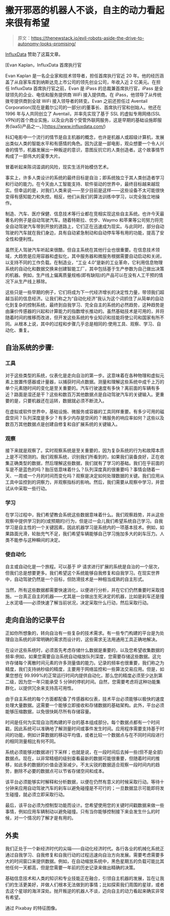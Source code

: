# 撇开邪恶的机器人不谈，自主的动力看起来很有希望

> 原文：<https://thenewstack.io/evil-robots-aside-the-drive-to-autonomy-looks-promising/>

[InfluxData](https://www.influxdata.com/) 赞助了这篇文章。

 [Evan Kaplan，InfluxData 首席执行官

Evan Kaplan 是一名企业家和技术领导者，担任首席执行官近 20 年。他的经历涵盖了从自家车库到纳斯达克上市公司的领先创业公司，年收入近 2 亿美元。在担任 InfluxData 首席执行官之前，Evan 是 iPass 的总裁兼首席执行官，iPass 是全球领先的企业、电信和服务提供商 WiFi 接入提供商。在 iPass，他领导了从传统拨号提供商到全球 WiFi 接入领导者的转变。Evan 之前还担任过 Aventail Corporation(现在是戴尔公司的一部分)的董事长、首席执行官和创始人。他还在 1996 年与人共同创立了 Aventail，并率先实现了基于 SSL 的虚拟专用网络(SSL VPN)的首个商业实施，以及业内首个受管外联网服务，这是早期的基础设施即服务(IaaS)产品之一。](https://www.influxdata.com/) 

科幻电影中一个流行的情节是自主机器的概念，也许是机器人或超级计算机，发展出类似人类的智能水平和有感情的角色。因为这是一部电影，观众想要一个令人兴奋的情节，机器发展出一种叛逆的意识，意图反抗它的人类创造者。这个故事情节构成了一部伟大的夏季大片。

冒着听起来陈词滥调的风险，现实生活开始模仿艺术。

事实上，许多人类设计的系统的最终目标是自治；即系统独立于其人类创造者学习和行动的能力。在今天由人工智能支持、软件驱动的世界中，最终目标越来越现实。但幸运的是，对我们人类来说——至少目前是这样——这些设备不太可能很快变得有感知能力和失控。相反，他们从我们的算法训练中学习，以完全独立地操作。

制造、汽车、医疗保健、信息技术等行业都在竞相实现这些自主系统。也许今天最著名的例子是自动驾驶汽车。随着特斯拉、优步、Waymo 和苹果等公司努力将完全自动驾驶汽车带到开放的道路上，它们正在迅速成为现实。与此同时，部分自动驾驶的汽车就在我们身边，具有自动紧急制动和自动停车等有用的功能，提高了安全性和便利性。

虽然无人驾驶汽车听起来很酷，但自主系统在其他行业也很重要。在信息技术领域，大趋势是应用容器和虚拟化，其中服务器和微服务根据需要自动启动和关闭，以支持不同的工作负载。在制造业，“工业 4.0”是新的工业革命，它利用信息物理系统的自动化和数据交换来创建智能工厂，其中包括基于生产参数为自己做出决策的机器。例如，生产线上偏离质量规格(即有缺陷)的产品可以在没有人工干预的情况下从生产线上移除。

这些只是一些早期的例子，它们将成为下一代经济增长的决定性力量，带领我们超越当前的信息经济。让我们称之为“自动化经济”我认为这个词抓住了从简单的自动化到复杂的控制系统，最终到自我学习、完全自主的系统的必然趋势，这种趋势是由廉价传感器的兴起和计算能力的指数增长推动的。虽然基础技术是可用的，并将随着时间的推移而改进，但开发这些系统的专业知识和技能将使公司和国家有所不同。从根本上说，其中的过程和步骤几乎总是相同的:使用工具、观察、学习、自动化、重复。

## 自治系统的步骤:

### 工具

对于这些类型的系统，仪表化是走向自治的第一步。这意味着在各种物理和虚拟元素上放置传感器或计量器，以捕获时间点数据。测量和理解这些系统中成千上万的单个元素随时间的变化是至关重要的。汽车行驶速度有多快？离前面的车辆有多近？路面是湿还是干？这些和数百万其他数据点是自动驾驶汽车的关键输入。更重要的是，只要机器还在运转，数据就必须不断流入。

在虚拟或软件世界中，基础设施、微服务或容器的工具同样重要。有多少可用的磁盘空间？队列深度是多少？有多少内存是空闲的？微服务的响应率如何？这些以及数百万其他数据点是创建自修复和自扩展系统的关键输入。

### 观察

接下来就是观察了。实时观察系统是至关重要的，因为复杂系统的行为和故障本质上是不可预测的。我们观察系统，识别我们所看到的，如果我们装备良好，正在收集正确类型的数据，然后理解这些数据，我们就有了学习的基础。我们在乎前面的车是不是蓝色的吗？胎压低意味着什么？队列深度真的很重要吗？事情会随着一天、一周或一个月的时间而变化吗？观察是决定如何处理数据的关键。我们应用从工具中监控到的洞察力，并观察指标的影响。然后，我们需要从观察中学习，并尝试从中采取一些行动。

### 学习

在学习过程中，我们希望教会系统这些数据意味着什么。我们观察趋势，并从这些观察中提供学习到的(或预期的)行为，但是过一会儿我们希望系统自己学习。自我学习是自主性的一个关键因素，因此机器学习是系统内的一项基本技术。例如，如果路面光滑，轮胎充气不足，我们希望车辆能够自己学习施加多大的刹车压力。人类不能参与这种瞬间的决定。

### 使自动化

自主或自动化是一个旅程。可以基于 IP 请求进行扩展的系统是自治的一个层次，但我们总是想要更多。我们希望这个系统能够自我修复和自我学习。在现实世界中，自动驾驶仍然是一个目标，但防滑技术是一种相当成熟的自主形式。

当然，所有这些数据都需要快速消化，以便进行分析，并在它们仍然重要时采取措施。一台真正自主的机器——尤其是一台做出生死决定的机器，比如是刹车还是撞上水泥墙——必须快速了解当前状况，决定采取什么行动，然后采取行动。

## 走向自治的记录平台

正如你所想象的，转向自治有一些复杂的技术需求。有一些专门构建的平台是为处理自治系统的非常明确的需求而设计的，这些需求无法用通用工具正确地解决。

在设计这些系统时，必须首先考虑存储什么数据是重要的，以及您希望收集数据的频率:例如，如果您需要自治系统自动缩放队列深度，您需要存储这些数据。这允许存储每个离散时间元素的许多测量值的能力。记录的频率也很重要，我们称之为精度，我们支持纳秒级的精度，主要用于网络监控和一些算法交易应用。但是，如果您想在 99.999%的正常运行时间内提供自动化，那么您的精度必须至少达到第二级，因为您一年只能承受 5 分钟的停机时间。自然，您需要考虑将这种功能集群化，以提供冗余来支持高可用性。

由于自主系统的每个方面都配备了传感器和仪表，技术平台必须能够以极快的速度处理大量数据。这需要一个能够立即接收和存储数据的基础架构。此外，平台必须能够压缩数据，以免很快耗尽所有存储容量。

时间是任何为实现自治而构建的平台的基本组成部分。每个数据点都有一个时间戳，因此系统可以准确地了解测量时间或事件发生时间。应用程序需要支持基于时间的功能，例如计算数据的移动平均值，或者比较一个数据点与在不同时间段进行的相同测量相比有何不同。

系统必须能够对数据进行下采样；也就是说，在一段时间后去掉一些(但不是全部)数据点。现在，以非常精细的级别查看最新的数据可能很重要，但随着时间的推移，如此多的数据的价值会逐渐减少。不太尖锐的数据适合观察一段时间内的趋势，删除不必要的数据点可以节省存储空间和成本。

该平台必须能够实时解释和分析数据，以便在仍然有意义的时候采取行动。等待十分钟来应用自动驾驶汽车的刹车以避免碰撞是不可行的；一旦数据显示可能即将发生碰撞，就必须立即采取行动。

最后，该平台必须为控制型功能而设计。您希望使用您的关键时间戳数据来做一些事情，例如应用车辆制动以避免碰撞。只有当你能够控制接下来会发生什么的时候，对一个情况的了解才是有用的。

## 外卖

我们正处于一个新经济时代的尖端——自动化经济时代。各行各业的机械化系统正通过自我学习、自我修复和自我行动的过程迅速向自治方向发展。需要考虑需要多大的时间窗口来提供数据。例如，在自动缩放系统中，黑色星期五的负载可能比其他任何一天都高，但是您需要一年前的历史记录来做出精确的决策。

基础信息技术和人类的知识和专业技能正在融合，引领自主机器的发展，旨在让我们的生活更美好，并做人们根本无法做到的事情；比如探索我们周围的星球，或者去这个星球的海洋深处。抛开叛逆的机器人不谈，迈向自主的动力看起来确实非常有希望。

通过 Pixabay 的特征图像。

<svg xmlns:xlink="http://www.w3.org/1999/xlink" viewBox="0 0 68 31" version="1.1"><title>Group</title> <desc>Created with Sketch.</desc></svg>